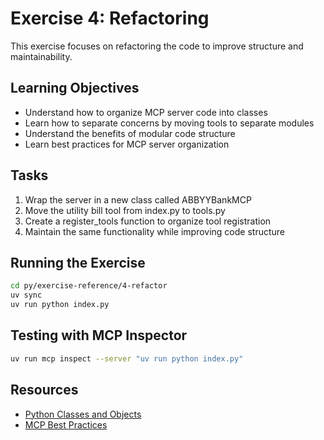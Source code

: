 # Exercise 4: Refactoring

This exercise focuses on refactoring the code to improve structure and maintainability.

## Learning Objectives

- Understand how to organize MCP server code into classes
- Learn how to separate concerns by moving tools to separate modules
- Understand the benefits of modular code structure
- Learn best practices for MCP server organization

## Tasks

1. Wrap the server in a new class called ABBYYBankMCP
2. Move the utility bill tool from index.py to tools.py
3. Create a register_tools function to organize tool registration
4. Maintain the same functionality while improving code structure

## Running the Exercise

```bash
cd py/exercise-reference/4-refactor
uv sync
uv run python index.py
```

## Testing with MCP Inspector

```bash
uv run mcp inspect --server "uv run python index.py"
```

## Resources

- [Python Classes and Objects](https://docs.python.org/3/tutorial/classes.html)
- [MCP Best Practices](https://modelcontextprotocol.io/docs/concepts/architecture) 
